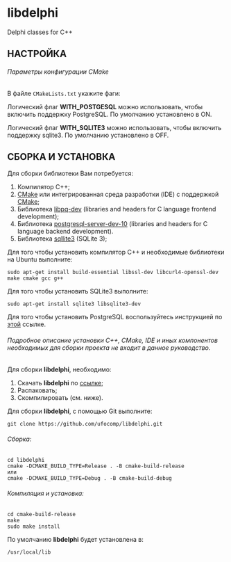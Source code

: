 # libdelphi
Delphi classes for C++

НАСТРОЙКА
-

###### Параметры конфигурации CMake

В файле `CMakeLists.txt` укажите фаги:

Логический флаг **WITH_POSTGESQL** можно использовать, чтобы включить поддержку PostgreSQL. По умолчанию установлено в ON.

Логический флаг **WITH_SQLITE3** можно использовать, чтобы включить поддержку sqlite3. По умолчанию установлено в OFF.

СБОРКА И УСТАНОВКА
-
Для сборки библиотеки Вам потребуется:

1. Компилятор C++;
1. [CMake](https://cmake.org) или интегрированная среда разработки (IDE) с поддержкой [CMake](https://cmake.org);
1. Библиотека [libpq-dev](https://www.postgresql.org/download/) (libraries and headers for C language frontend development);
1. Библиотека [postgresql-server-dev-10](https://www.postgresql.org/download/) (libraries and headers for C language backend development).
1. Библиотека [sqllite3](https://www.sqlite.org/download/) (SQLite 3);

Для того чтобы установить компилятор C++ и необходимые библиотеки на Ubuntu выполните:
~~~
sudo apt-get install build-essential libssl-dev libcurl4-openssl-dev make cmake gcc g++
~~~

Для того чтобы установить SQLite3 выполните:
~~~
sudo apt-get install sqlite3 libsqlite3-dev
~~~

Для того чтобы установить PostgreSQL воспользуйтесь инструкцией по [этой](https://www.postgresql.org/download/) ссылке.

###### Подробное описание установки C++, CMake, IDE и иных компонентов необходимых для сборки проекта не входит в данное руководство. 

Для сборки **libdelphi**, необходимо:

1. Скачать **libdelphi** по [ссылке](https://github.com/ufocomp/libdelphi/archive/master.zip);
1. Распаковать;
1. Скомпилировать (см. ниже).

Для сборки **libdelphi**, с помощью Git выполните:
~~~
git clone https://github.com/ufocomp/libdelphi.git
~~~

###### Сборка:
~~~
cd libdelphi
cmake -DCMAKE_BUILD_TYPE=Release . -B cmake-build-release
или
cmake -DCMAKE_BUILD_TYPE=Debug . -B cmake-build-debug
~~~

###### Компиляция и установка:
~~~
cd cmake-build-release
make
sudo make install
~~~

По умолчанию **libdelphi** будет установлена в:
~~~
/usr/local/lib
~~~
